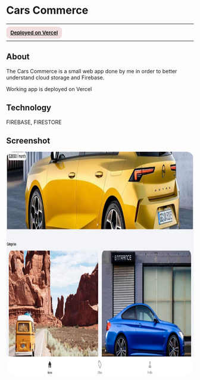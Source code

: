 # Cars Commerce

---

<div>
<a href="https://cars-commerce.vercel.app/" target="_blank" rel="noopener noreferrer"
    style="padding:0.5rem 0.7rem;
    color: black;
    background: #F1DEDE;
    border-radius:10px;
    font-size:0.85rem;
    font-weight:600;">Deployed on Vercel</a> <br/> 
<!-- <a href="#" target="_blank" rel="noopener noreferrer"
    style="padding:0.5rem 0.7rem;
    color: black;
    background: #FE938C;
    border-radius:10px;
    font-size:0.85rem;
    font-weight:600;">YouTube Presentation</a>  -->
</div>

---

## About

<p>The Cars Commerce is a small web app done by me in order to better understand  cloud storage and Firebase.</p>

<p>Working app is deployed on Vercel</p>

## Technology

<p>FIREBASE, FIRESTORE</p>

## Screenshot

<img src="/screenshot.jpg" height="600" style="border-radius:20px;margin-bottom:2rem;" />
